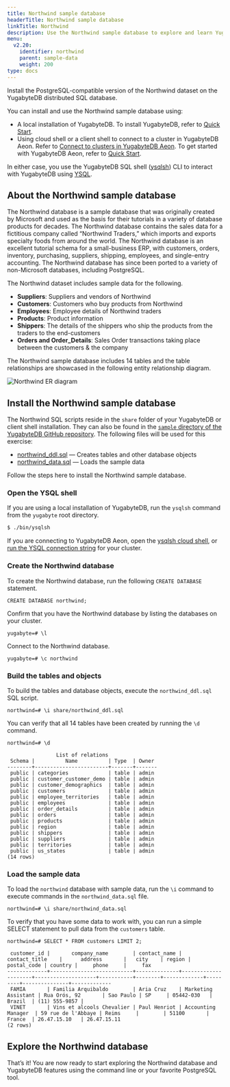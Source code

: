 ```yaml
---
title: Northwind sample database
headerTitle: Northwind sample database
linkTitle: Northwind
description: Use the Northwind sample database to explore and learn YugabyteDB.
menu:
  v2.20:
    identifier: northwind
    parent: sample-data
    weight: 200
type: docs
---
```


Install the PostgreSQL-compatible version of the Northwind dataset on the YugabyteDB distributed SQL database.

You can install and use the Northwind sample database using:

- A local installation of YugabyteDB. To install YugabyteDB, refer to [Quick Start](/preview/tutorials/quick-start/).
- Using cloud shell or a client shell to connect to a cluster in YugabyteDB Aeon. Refer to [Connect to clusters in YugabyteDB Aeon](/preview/yugabyte-cloud/cloud-connect/). To get started with YugabyteDB Aeon, refer to [Quick Start](/preview/yugabyte-cloud/cloud-quickstart/).

In either case, you use the YugabyteDB SQL shell ([ysqlsh](../../admin/ysqlsh/)) CLI to interact with YugabyteDB using [YSQL](../../api/ysql/).

## About the Northwind sample database

The Northwind database is a sample database that was originally created by Microsoft and used as the basis for their tutorials in a variety of database products for decades. The Northwind database contains the sales data for a fictitious company called “Northwind Traders,” which imports and exports specialty foods from around the world. The Northwind database is an excellent tutorial schema for a small-business ERP, with customers, orders, inventory, purchasing, suppliers, shipping, employees, and single-entry accounting. The Northwind database has since been ported to a variety of non-Microsoft databases, including PostgreSQL.

The Northwind dataset includes sample data for the following.

- **Suppliers**: Suppliers and vendors of Northwind
- **Customers**: Customers who buy products from Northwind
- **Employees**: Employee details of Northwind traders
- **Products**: Product information
- **Shippers**: The details of the shippers who ship the products from the traders to the end-customers
- **Orders and Order_Details**: Sales Order transactions taking place between the customers & the company

The Northwind sample database includes 14 tables and the table relationships are showcased in the following entity relationship diagram.

![Northwind ER diagram](/images/sample-data/northwind/northwind-er-diagram.png)

## Install the Northwind sample database

The Northwind SQL scripts reside in the `share` folder of your YugabyteDB or client shell installation. They can also be found in the [`sample` directory of the YugabyteDB GitHub repository](https://github.com/yugabyte/yugabyte-db/tree/master/sample). The following files will be used for this exercise:

- [northwind_ddl.sql](https://raw.githubusercontent.com/yugabyte/yugabyte-db/master/sample/northwind_ddl.sql) — Creates tables and other database objects
- [northwind_data.sql](https://raw.githubusercontent.com/yugabyte/yugabyte-db/master/sample/northwind_data.sql) — Loads the sample data

Follow the steps here to install the Northwind sample database.

### Open the YSQL shell

If you are using a local installation of YugabyteDB, run the `ysqlsh` command from the `yugabyte` root directory.

```sh
$ ./bin/ysqlsh
```

If you are connecting to YugabyteDB Aeon, open the [ysqlsh cloud shell](/preview/yugabyte-cloud/cloud-connect/connect-cloud-shell/), or [run the YSQL connection string](/preview/yugabyte-cloud/cloud-connect/connect-client-shell/) for your cluster.

### Create the Northwind database

To create the Northwind database, run the following `CREATE DATABASE` statement.

```plpgsql
CREATE DATABASE northwind;
```

Confirm that you have the Northwind database by listing the databases on your cluster.

```plpgsql
yugabyte=# \l
```

Connect to the Northwind database.

```plpgsql
yugabyte=# \c northwind
```

### Build the tables and objects

To build the tables and database objects, execute the `northwind_ddl.sql` SQL script.

```plpgsql
northwind=# \i share/northwind_ddl.sql
```

You can verify that all 14 tables have been created by running the `\d` command.

```plpgsql
northwind=# \d
```

```output
                List of relations
 Schema |          Name          | Type  | Owner
--------+------------------------+-------+-------
 public | categories             | table | admin
 public | customer_customer_demo | table | admin
 public | customer_demographics  | table | admin
 public | customers              | table | admin
 public | employee_territories   | table | admin
 public | employees              | table | admin
 public | order_details          | table | admin
 public | orders                 | table | admin
 public | products               | table | admin
 public | region                 | table | admin
 public | shippers               | table | admin
 public | suppliers              | table | admin
 public | territories            | table | admin
 public | us_states              | table | admin
(14 rows)
```

### Load the sample data

To load the `northwind` database with sample data, run the `\i` command to execute commands in the `northwind_data.sql` file.

```plpgsql
northwind=# \i share/northwind_data.sql
```

To verify that you have some data to work with, you can run a simple SELECT statement to pull data from the `customers` table.

```plpgsql
northwind=# SELECT * FROM customers LIMIT 2;
```

```output
 customer_id |       company_name        | contact_name |    contact_title    |      address       |   city    | region | postal_code | country |     phone     |     fax
-------------+---------------------------+--------------+---------------------+--------------------+-----------+--------+-------------+---------+---------------+-------------
 FAMIA       | Familia Arquibaldo        | Aria Cruz    | Marketing Assistant | Rua Orós, 92       | Sao Paulo | SP     | 05442-030   | Brazil  | (11) 555-9857 |
 VINET       | Vins et alcools Chevalier | Paul Henriot | Accounting Manager  | 59 rue de l'Abbaye | Reims     |        | 51100       | France  | 26.47.15.10   | 26.47.15.11
(2 rows)
```

## Explore the Northwind database

That’s it! You are now ready to start exploring the Northwind database and YugabyteDB features using the command line or your favorite PostgreSQL tool.
